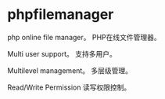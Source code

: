 # phpfilemanager
php online file manager。
PHP在线文件管理器。

Multi user support。
支持多用户。


Multilevel management。
多层级管理。

Read/Write Permission
读写权限控制。

